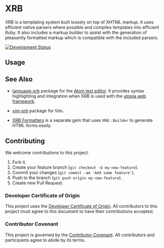 # XRB

XRB is a templating system built loosely on top of XHTML markup. It uses efficient native parsers where possible and compiles templates into efficient Ruby. It also includes a markup builder to assist with the generation of pleasantly formatted markup which is compatible with the included parsers.

[![Development Status](https://github.com/ioquatix/trenni/workflows/Test/badge.svg)](https://github.com/ioquatix/trenni/actions?workflow=Test)

## Usage

## See Also

  - [language-xrb](https://atom.io/packages/language-xrb) package for the [Atom text editor](https://atom.io). It provides syntax highlighting and integration when XRB is used with the [utopia web framework](https://github.com/ioquatix/utopia).

  - [vim-xrb](https://github.com/huba/vim-xrb) package for Vim.

  - [XRB Formatters](https://github.com/ioquatix/xrb-formatters) is a separate gem that uses `XRB::Builder` to generate HTML forms easily.

## Contributing

We welcome contributions to this project.

1.  Fork it.
2.  Create your feature branch (`git checkout -b my-new-feature`).
3.  Commit your changes (`git commit -am 'Add some feature'`).
4.  Push to the branch (`git push origin my-new-feature`).
5.  Create new Pull Request.

### Developer Certificate of Origin

This project uses the [Developer Certificate of Origin](https://developercertificate.org/). All contributors to this project must agree to this document to have their contributions accepted.

### Contributor Covenant

This project is governed by the [Contributor Covenant](https://www.contributor-covenant.org/). All contributors and participants agree to abide by its terms.
